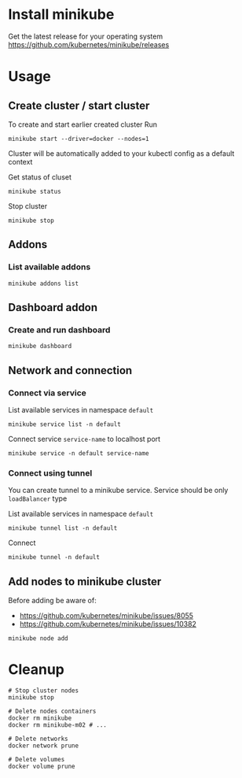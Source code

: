 # Install minikube

Get the latest release for your operating system
https://github.com/kubernetes/minikube/releases

# Usage

## Create cluster / start cluster

To create and start earlier created cluster
Run
```shell
minikube start --driver=docker --nodes=1
```

Cluster will be automatically added to your kubectl config as a default context

Get status of cluset
```shell
minikube status
```

Stop cluster
```shell
minikube stop
```

## Addons

### List available addons

```shell
minikube addons list
```

## Dashboard addon

### Create and run dashboard 
```shell
minikube dashboard
```

## Network and connection

### Connect via service

List available services in namespace `default`
```shell
minikube service list -n default
```

Connect service `service-name` to localhost port
```shell
minikube service -n default service-name
```

### Connect using tunnel

You can create tunnel to a minikube service.
Service should be only `loadBalancer` type

List available services in namespace `default`
```shell
minikube tunnel list -n default
```

Connect
```shell
minikube tunnel -n default
```

## Add nodes to minikube cluster

Before adding be aware of:
* https://github.com/kubernetes/minikube/issues/8055
* https://github.com/kubernetes/minikube/issues/10382

```shell
minikube node add
```

# Cleanup

```shell
# Stop cluster nodes
minikube stop

# Delete nodes containers 
docker rm minikube
docker rm minikube-m02 # ...

# Delete networks
docker network prune

# Delete volumes
docker volume prune
```
